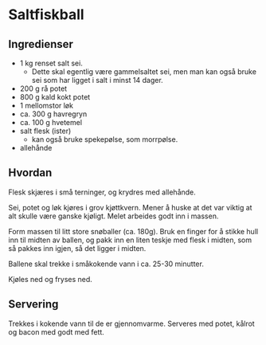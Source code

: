 # Saltfiskball

## Ingredienser
 - 1 kg renset salt sei.
   - Dette skal egentlig være gammelsaltet sei, men man kan også bruke sei som har ligget i salt i minst 14 dager.
 - 200 g rå potet
 - 800 g kald kokt potet
 - 1 mellomstor løk
 - ca. 300 g havregryn
 - ca. 100 g hvetemel
 - salt flesk (ister)
   - kan også bruke spekepølse, som morrpølse.
 - allehånde

## Hvordan
Flesk skjæres i små terninger, og krydres med allehånde.

Sei, potet og løk kjøres i grov kjøttkvern. Mener å huske at det var viktig at alt skulle være ganske kjøligt.
Melet arbeides godt inn i massen.

Form massen til litt store snøballer (ca. 180g). Bruk en finger for å stikke hull inn til midten av ballen, og pakk inn en liten teskje med flesk i midten, som så pakkes inn igjen, så det ligger i midten. 

Ballene skal trekke i småkokende vann i ca. 25-30 minutter.

Kjøles ned og fryses ned.

## Servering
Trekkes i kokende vann til de er gjennomvarme.
Serveres med potet, kålrot og bacon med godt med fett.